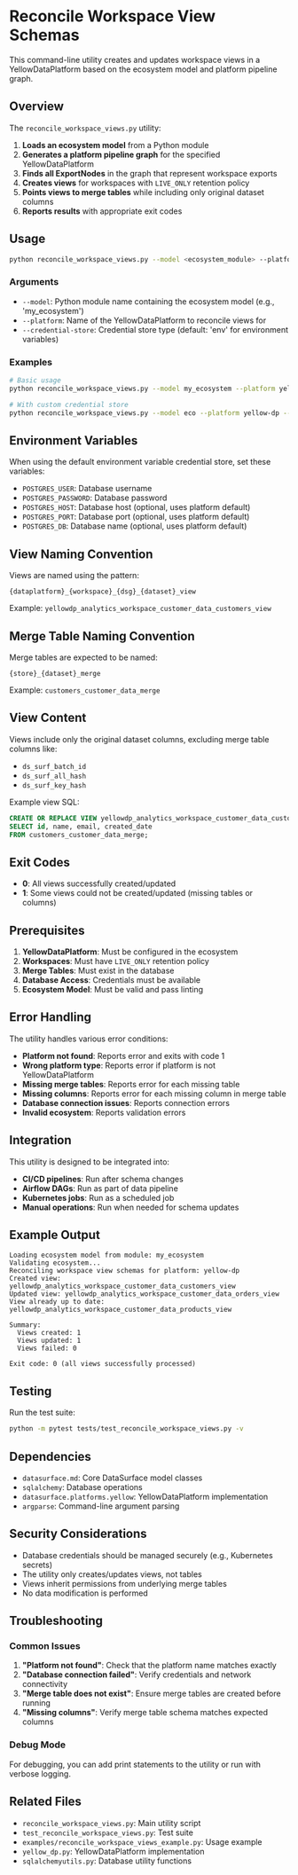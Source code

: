 # Reconcile Workspace View Schemas

This command-line utility creates and updates workspace views in a YellowDataPlatform based on the ecosystem model and platform pipeline graph.

## Overview

The `reconcile_workspace_views.py` utility:

1. **Loads an ecosystem model** from a Python module
2. **Generates a platform pipeline graph** for the specified YellowDataPlatform
3. **Finds all ExportNodes** in the graph that represent workspace exports
4. **Creates views** for workspaces with `LIVE_ONLY` retention policy
5. **Points views to merge tables** while including only original dataset columns
6. **Reports results** with appropriate exit codes

## Usage

```bash
python reconcile_workspace_views.py --model <ecosystem_module> --platform <platform_name> [--credential-store <type>]
```

### Arguments

- `--model`: Python module name containing the ecosystem model (e.g., 'my_ecosystem')
- `--platform`: Name of the YellowDataPlatform to reconcile views for
- `--credential-store`: Credential store type (default: 'env' for environment variables)

### Examples

```bash
# Basic usage
python reconcile_workspace_views.py --model my_ecosystem --platform yellow-dp

# With custom credential store
python reconcile_workspace_views.py --model eco --platform yellow-dp --credential-store env
```

## Environment Variables

When using the default environment variable credential store, set these variables:

- `POSTGRES_USER`: Database username
- `POSTGRES_PASSWORD`: Database password
- `POSTGRES_HOST`: Database host (optional, uses platform default)
- `POSTGRES_PORT`: Database port (optional, uses platform default)
- `POSTGRES_DB`: Database name (optional, uses platform default)

## View Naming Convention

Views are named using the pattern:

```text
{dataplatform}_{workspace}_{dsg}_{dataset}_view
```

Example: `yellowdp_analytics_workspace_customer_data_customers_view`

## Merge Table Naming Convention

Merge tables are expected to be named:

```text
{store}_{dataset}_merge
```

Example: `customers_customer_data_merge`

## View Content

Views include only the original dataset columns, excluding merge table columns like:

- `ds_surf_batch_id`
- `ds_surf_all_hash`
- `ds_surf_key_hash`

Example view SQL:

```sql
CREATE OR REPLACE VIEW yellowdp_analytics_workspace_customer_data_customers_view AS
SELECT id, name, email, created_date
FROM customers_customer_data_merge;
```

## Exit Codes

- **0**: All views successfully created/updated
- **1**: Some views could not be created/updated (missing tables or columns)

## Prerequisites

1. **YellowDataPlatform**: Must be configured in the ecosystem
2. **Workspaces**: Must have `LIVE_ONLY` retention policy
3. **Merge Tables**: Must exist in the database
4. **Database Access**: Credentials must be available
5. **Ecosystem Model**: Must be valid and pass linting

## Error Handling

The utility handles various error conditions:

- **Platform not found**: Reports error and exits with code 1
- **Wrong platform type**: Reports error if platform is not YellowDataPlatform
- **Missing merge tables**: Reports error for each missing table
- **Missing columns**: Reports error for each missing column in merge table
- **Database connection issues**: Reports connection errors
- **Invalid ecosystem**: Reports validation errors

## Integration

This utility is designed to be integrated into:

- **CI/CD pipelines**: Run after schema changes
- **Airflow DAGs**: Run as part of data pipeline
- **Kubernetes jobs**: Run as a scheduled job
- **Manual operations**: Run when needed for schema updates

## Example Output

```text
Loading ecosystem model from module: my_ecosystem
Validating ecosystem...
Reconciling workspace view schemas for platform: yellow-dp
Created view: yellowdp_analytics_workspace_customer_data_customers_view
Updated view: yellowdp_analytics_workspace_customer_data_orders_view
View already up to date: yellowdp_analytics_workspace_customer_data_products_view

Summary:
  Views created: 1
  Views updated: 1
  Views failed: 0

Exit code: 0 (all views successfully processed)
```

## Testing

Run the test suite:

```bash
python -m pytest tests/test_reconcile_workspace_views.py -v
```

## Dependencies

- `datasurface.md`: Core DataSurface model classes
- `sqlalchemy`: Database operations
- `datasurface.platforms.yellow`: YellowDataPlatform implementation
- `argparse`: Command-line argument parsing

## Security Considerations

- Database credentials should be managed securely (e.g., Kubernetes secrets)
- The utility only creates/updates views, not tables
- Views inherit permissions from underlying merge tables
- No data modification is performed

## Troubleshooting

### Common Issues

1. **"Platform not found"**: Check that the platform name matches exactly
2. **"Database connection failed"**: Verify credentials and network connectivity
3. **"Merge table does not exist"**: Ensure merge tables are created before running
4. **"Missing columns"**: Verify merge table schema matches expected columns

### Debug Mode

For debugging, you can add print statements to the utility or run with verbose logging.

## Related Files

- `reconcile_workspace_views.py`: Main utility script
- `test_reconcile_workspace_views.py`: Test suite
- `examples/reconcile_workspace_views_example.py`: Usage example
- `yellow_dp.py`: YellowDataPlatform implementation
- `sqlalchemyutils.py`: Database utility functions
